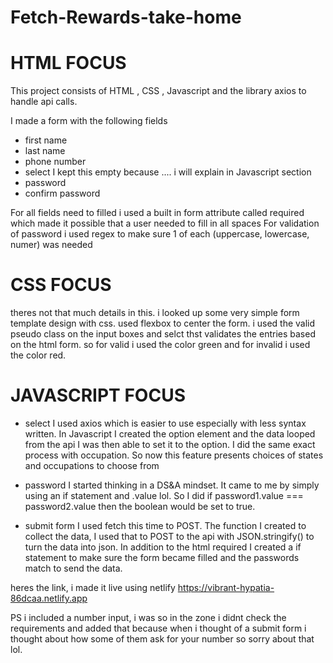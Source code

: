 # Fetch-Rewards-take-home
# HTML FOCUS

This project consists of HTML , CSS , Javascript and the library axios to handle api calls. 

I made a form with the following fields
- first name
- last name
- phone number
- select
 I kept this empty because .... i will explain in Javascript section
- password 
- confirm password

For all fields need to filled i used a built in form attribute called required which made it possible that a user needed to fill in all spaces
For validation of password i used regex to make sure 1 of each (uppercase, lowercase, numer) was needed
 


# CSS FOCUS

theres not that much details in this. i looked up some very simple form template design with css. used flexbox to center the form. i used the valid pseudo class on the input boxes and selct thst validates the entries based on the html form. so for valid i used the color green and for invalid i used the color red. 




# JAVASCRIPT FOCUS




- select
 I used axios which  is easier to use  especially with less syntax written. In Javascript I created the option element and the data looped from the api I was then able to set it to the option. I did the same exact process with occupation. So now this feature presents choices of states and occupations to choose from

- password 
I started thinking in a DS&A mindset. It came to me by simply using an if statement and .value lol. So I did if password1.value === password2.value then the boolean would be set to true. 

- submit form
I used fetch this time to POST. The function I created to collect the data, I used that to POST to the api with JSON.stringify() to turn the data into json. In addition to the html required I created a if statement to make sure the form became filled and the passwords match to send the data.








heres the link, i made it live using netlify
https://vibrant-hypatia-86dcaa.netlify.app


PS i included a number input, i was so in the zone i didnt check the requirements and added that because when i thought of a submit form i thought about how some of them ask for your number so sorry about that lol. 
